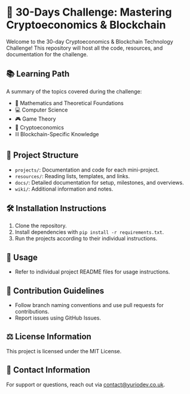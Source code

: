 # 🚀 30-Days Challenge: Mastering Cryptoeconomics & Blockchain

Welcome to the 30-day Cryptoeconomics & Blockchain Technology Challenge! This repository will host all the code, resources, and documentation for the challenge.

## 📚 Learning Path
A summary of the topics covered during the challenge:
- 🧮 Mathematics and Theoretical Foundations
- 💻 Computer Science
- 🎮 Game Theory
- 🏦 Cryptoeconomics
- ⛓️ Blockchain-Specific Knowledge

## 📂 Project Structure
- `projects/`: Documentation and code for each mini-project.
- `resources/`: Reading lists, templates, and links.
- `docs/`: Detailed documentation for setup, milestones, and overviews.
- `wiki/`: Additional information and notes.

## 🛠️ Installation Instructions
1. Clone the repository.
2. Install dependencies with `pip install -r requirements.txt`.
3. Run the projects according to their individual instructions.

## 🚀 Usage
- Refer to individual project README files for usage instructions.

## 🤝 Contribution Guidelines
- Follow branch naming conventions and use pull requests for contributions.
- Report issues using GitHub Issues.

## ⚖️ License Information
This project is licensed under the MIT License.

## 📧 Contact Information
For support or questions, reach out via [contact@yuriodev.co.uk](mailto:contact@yuriodev.co.uk).
